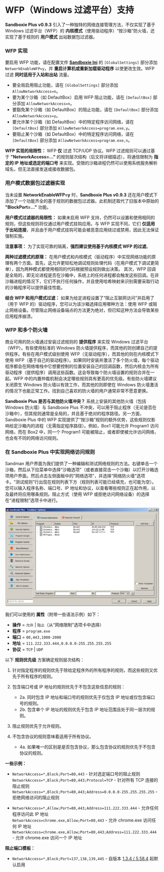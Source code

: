 # WFP（Windows 过滤平台）支持

**Sandboxie Plus v0.9.3** 引入了一种独特的网络连接管理方法，不仅实现了基于 Windows 过滤平台（WFP）的 **内核模式**（使用驱动程序）“按沙箱”防火墙，还实现了基于规则的 **用户模式** 出站数据包过滤器。

### WFP 实现

要启用 WFP 功能，请在配置文件 **[Sandboxie Ini](./Content/zh_CN/SandboxieIni.md)** 的 `[GlobalSettings]` 部分添加 `NetworkEnableWFP=y`，并 **重启计算机或重新加载驱动程序** 以使更改生效。WFP 过滤 **同时适用于入站和出站** 流量。

- 要全局启用阻止功能，请在 `[GlobalSettings]` 部分添加 `AllowNetworkAccess=n`。
- 要为某个沙箱（如 DefaultBox）启用 WFP 阻止功能，请在 `[DefaultBox]` 部分添加 `AllowNetworkAccess=n`。
- 要豁免某个沙箱（如 DefaultBox）的阻止功能，请在 `[DefaultBox]` 部分添加 `AllowNetworkAccess=y`。
- 要允许某个沙箱（如 DefaultBox）中的特定程序访问网络，请在 `[DefaultBox]` 部分添加 `AllowNetworkAccess=program.exe,y`。
- 要阻止某个沙箱（如 DefaultBox）中的特定程序访问网络，请在 `[DefaultBox]` 部分添加 `AllowNetworkAccess=program.exe,n`。

**WFP 实现的局限性：** WFP **仅** 过滤 TCP/UDP 协议。WFP 过滤规则可以通过基于 **"NetworkAccess=..."** 的规则层次结构（后文将详细描述），将通信限制为 **指定的 IP 地址或选定的端口号** 来实现。受限的沙箱进程仍然可以使用系统服务解析域名，但无法直接发送或接收数据包。

### 用户模式数据包过滤器实现

当未设置 **NetworkEnableWFP=y** 时，**Sandboxie Plus v0.9.3** 还在用户模式下添加了一个功能齐全的基于规则的数据包过滤器。此机制还取代了旧版本中原始的 **"BlockPort=..."** 功能。

**用户模式过滤器的局限性：**
如果未启用 WFP 支持，仍然可以设置和使用相同的规则，但这些规则将仅通过用户模式挂钩应用。与 WFP 实现不同，它们 **仅适用于出站连接**，并且由于用户模式挂钩可能会被恶意应用绕过或禁用，因此无法保证强制实施。

**注意事项：** 为了实现可靠的隔离，**强烈建议使用基于内核模式 WFP 的过滤**。

**两种过滤模式的原理：**
在用户模式和内核模式（驱动程序）中实现网络功能的原理有两个方面。首先，这允许更轻松地调试规则处理代码（在用户模式下调试更简单），因为两种模式都使用相同的代码根据预设规则做出决策。
其次，WFP 回调是全局的，即无论进程是否在沙箱中，系统上的任何进程都会触发这些回调。在非沙箱进程的情况下，它们不执行任何操作，并且使用哈希映射来识别需要采取行动的沙箱程序可以提供最佳性能。

**结合 WFP 和用户模式过滤：**
如果为给定进程设置了“阻止互联网访问”并启用了（用于 WFP 的）驱动程序，您可以为该沙箱选择应用哪种方法：使用 WFP 或阻止网络设备。尽管阻止网络设备端点的方法更为绝对，但已知这种方法会导致某些应用程序崩溃。

### WFP 和多个防火墙

商业可用的防火墙通过安装过滤规则的 **提供程序** 来实现 Windows 过滤平台（WFP）。有些使用标准的 Windows 防火墙提供程序，而其他的则创建自己的提供程序。有些在用户模式级别使用 WFP（无驱动程序），而其他的则在内核模式下使用 WFP（基于自己的驱动程序）。如果同时安装并激活了多个防火墙，每个驱动程序都会在网络堆栈中它想要控制的位置安装自己的回调函数，然后内核会为所有驱动程序（提供程序）调用这些函数。这会导致每个防火墙设置的规则合并在一起。WFP 中的内置仲裁机制会决定哪些规则具有更高的优先级。有些防火墙建议关闭原生 Windows 防火墙以有效工作，而其他的则即使在 Windows 防火墙激活的情况下也能正常工作。找到自己喜欢的防火墙的用户通常非常不愿意更换。

**Sandboxie Plus 是否与其他防火墙冲突？** 系统上安装的其他防火墙（包括 Windows 防火墙）与 Sandboxie Plus 不冲突，可以用于阻止程序（无论是否在沙箱中），但其规则通常是全局的，并且基于绝对的程序路径。另一方面，Sandboxie Plus 中的 WFP 实现提供了“按沙箱”规则的额外优势，这些规则仅影响给定沙箱内的进程（无需指定程序路径）。例如，Box1 可能允许 Program1 访问网络，而在 Box2 中，同一个 Program1 可能被阻止，或者即使被允许访问网络，也会有不同的网络访问规则。

### 在 Sandboxie Plus 中实现网络访问规则

Sandman 用户界面为我们提供了一种编辑和测试网络规则的方法。右键单击一个沙箱，然后从下拉菜单中选择“沙箱选项”（或者直接双击一个沙箱）以打开沙箱选项用户界面。然后点击左侧面板中的“网络选项”，并选择“网络防火墙”选项卡。“测试规则”行出现在规则列表下方（规则列表可能已经填充，也可能为空）。您可以输入程序名称、端口号、IP 地址和协议，以查看哪些规则正在起作用，以及最终将应用哪条规则。阻止方式（使用 WFP 或拒绝访问网络设备）的选择在“进程限制”选项卡中进行。

![](../Media/WFP_Rule_Editor.png)

我们可以使用的 **属性**（附带一些语法示例）如下：

- **操作** = `允许` | `阻止`（从“网络限制”选项卡中选择）
- **程序** = `program.exe`
- **端口** = `80,443,1000-2000`
- **地址** = `111.222.333.444,0.0.0.0-255.255.255.255`
- **协议** = `TCP` | `UDP`

以下 **规则优先级** 方案确定规则层次结构：

1. 针对指定程序的规则优先于除给定程序外的所有程序的规则，而这些规则又优先于所有程序的规则。
2. 包含端口号或 IP 地址的规则优先于不包含这些信息的规则：

    - 2a. 同时包含 IP 地址和端口号的规则优先于仅包含 IP 地址或仅包含端口号的规则。
    - 2b. 包含单个 IP 地址的规则优先于包含 IP 地址范围且处于同一层次的规则。

3. 阻止规则优先于允许规则。
4. 不包含协议的规则意味着适用于所有协议。

    - 4a. 如果唯一的区别是是否包含协议，那么包含协议的规则优先于不包含协议的规则。

**一些示例：**

- `NetworkAccess=*,Block;Port=80,443` - 针对选定端口号的阻止规则<br>
  `NetworkAccess=*,Block;Port=80,443;Protocol=TCP` - 针对所有 TCP 连接的阻止规则<br>
  `NetworkAccess=*,Block;Port=80,443;Address=0.0.0.0-255.255.255.255` - 拒绝网络访问的阻止规则

- `NetworkAccess=*,Allow;Port=80,443;Address=111.222.333.444` - 允许任何程序访问此 IP 地址<br>
  `NetworkAccess=chrome.exe,Allow;Port=80,443` - 允许 chrome.exe 访问任何 IP 地址<br>
  `NetworkAccess=chrome.exe,Allow;Port=80,443;Address=111.222.333.444` - 允许 chrome.exe 访问一个 IP 地址

**阻止端口模板：**

- `NetworkAccess=*,Block;Port=137,138,139,445` - 自版本 [1.3.4 / 5.58.4](https://github.com/sandboxie-plus/Sandboxie/commit/4420ba4448a797b7369917058c34e8a78c2ec9fc) 起默认启用